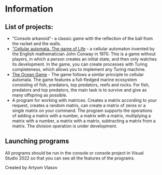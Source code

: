 Information
========

## List of projects:

* "Console arkanoid"- a classic game with the reflection of the ball from the racket and the walls.
* ["Cellular automata. The game of Life](./docs/game_of_life.md) -  a cellular automaton invented by the English mathematician John Conway in 1970. This is a game without players, in which a person creates an initial state, and then only watches its development. In the game, you can create processes with Turing completeness, which allows you to implement any Turing machine.
* [The Ocean Game](./docs/Ocean.md) - The game follows a similar principle to cellular automata. The game features a full-fledged marine ecosystem consisting of fish, predators, top predators, reefs and rocks. For fish, predators and top predators, the main task is to survive and give as many offspring as possible.
* A program for working with matrices. Creates a matrix according to your request, creates a random matrix, can create a matrix of zeros or a single matrix on your command. The program supports the operations of adding a matrix with a number, a matrix with a matrix, multiplying a matrix with a number, a matrix with a matrix, subtracting a matrix from a matrix. The division operation is under development.
 
## Launching programs
All programs should be run in the console or console project in Visual Studio 2022 so that you can see all the features of the programs.


Created by Artyom Vlasov